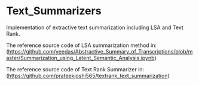 # Text_Summarizers
Implementation of extractive text summarization including LSA and Text Rank.

The reference source code of LSA summarization method in: (https://github.com/yeedas/Abstractive_Summary_of_Transcriptions/blob/master/Summarization_using_Latent_Semantic_Analysis.ipynb)

 The reference source code of Text Rank Summarizer in: 
(https://github.com/prateekjoshi565/textrank_text_summarization)
